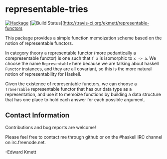 representable-tries
===================

[![Hackage](https://img.shields.io/hackage/v/representable-functors.svg)](https://hackage.haskell.org/package/representable-functors) [![Build Status](https://secure.travis-ci.org/ekmett/representable-functors.png?branch=master)](http://travis-ci.org/ekmett/representable-functors

This package provides a simple function memoization scheme based on the notion of representable functors.

In category theory a representable functor (more pedantically a corepresentable functor) is one such that `f a` is isomorphic to `x -> a`. We choose the name `Representable` here because we are talking about haskell `Functor` instances, and they are all covariant, so this is the more natural notion of representability for Haskell.

Given the existence of representable functors, we can choose a `Traversable` representable functor that has our data type as a representation, and use it to memoize functions by building
a data structure that has one place to hold each answer for each possible argument.

Contact Information
-------------------

Contributions and bug reports are welcome!

Please feel free to contact me through github or on the #haskell IRC channel on irc.freenode.net.

-Edward Kmett
